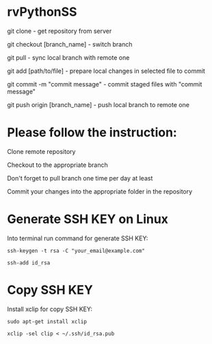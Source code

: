 rvPythonSS
==========

git clone - get repository from server

git checkout [branch_name] - switch branch

git pull - sync local branch with remote one

git add [path/to/file] - prepare local changes in selected file to commit

git commit -m "commit message" - commit staged files with "commit message"

git push origin [branch_name] - push local branch to remote one




Please follow the instruction:
=

Clone remote repository

Checkout to the appropriate branch

Don't forget to pull branch one time per day at least 

Commit your changes into the appropriate folder in the repository


Generate SSH KEY on Linux
=========================
Into terminal run command for generate SSH KEY:

    ssh-keygen -t rsa -C "your_email@example.com"
  
    ssh-add id_rsa
  
Copy SSH KEY
============
Install xclip for copy SSH KEY:

    sudo apt-get install xclip
    
    xclip -sel clip < ~/.ssh/id_rsa.pub
